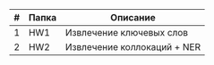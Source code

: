 | # 	| Папка 	| Описание                                          	|
|---	|-------	|---------------------------------------------------	|
| 1 	| HW1   	| Извлечение ключевых слов                           	|
| 2 	| HW2   	| Извлечение коллокаций + NER                         |

